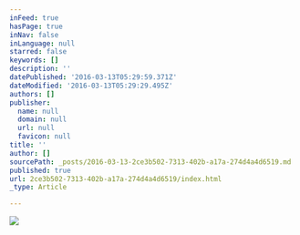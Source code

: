 ```yaml
---
inFeed: true
hasPage: true
inNav: false
inLanguage: null
starred: false
keywords: []
description: ''
datePublished: '2016-03-13T05:29:59.371Z'
dateModified: '2016-03-13T05:29:29.495Z'
authors: []
publisher:
  name: null
  domain: null
  url: null
  favicon: null
title: ''
author: []
sourcePath: _posts/2016-03-13-2ce3b502-7313-402b-a17a-274d4a4d6519.md
published: true
url: 2ce3b502-7313-402b-a17a-274d4a4d6519/index.html
_type: Article

---
```

![](https://the-grid-user-content.s3-us-west-2.amazonaws.com/ddecdd61-1908-4e7e-b96a-f1f493c35651.jpg)